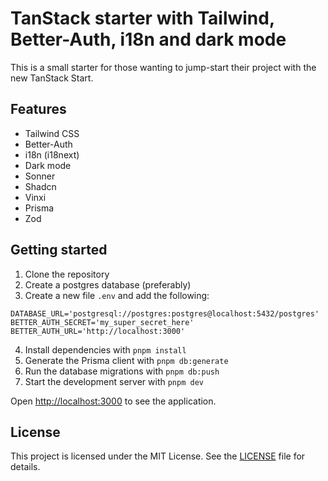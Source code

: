 # TanStack starter with Tailwind, Better-Auth, i18n and dark mode

This is a small starter for those wanting to jump-start their project with the new TanStack Start.

## Features

- Tailwind CSS
- Better-Auth
- i18n (i18next)
- Dark mode
- Sonner
- Shadcn
- Vinxi
- Prisma
- Zod


## Getting started

1. Clone the repository
2. Create a postgres database (preferably)
3. Create a new file `.env` and add the following:

```
DATABASE_URL='postgresql://postgres:postgres@localhost:5432/postgres'
BETTER_AUTH_SECRET='my_super_secret_here'
BETTER_AUTH_URL='http://localhost:3000'
```

4. Install dependencies with `pnpm install`
5. Generate the Prisma client with `pnpm db:generate`
6. Run the database migrations with `pnpm db:push`
7. Start the development server with `pnpm dev`

Open [http://localhost:3000](http://localhost:3000) to see the application.

## License

This project is licensed under the MIT License. See the [LICENSE](LICENSE.md) file for details.
